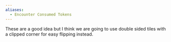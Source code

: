 ```yaml
---
aliases:
  - Encounter Consumed Tokens
---
```


These are a good idea but I think we are going to use double sided tiles with a clipped corner for easy flipping instead.